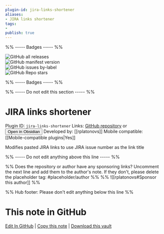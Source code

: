```yaml
---
plugin-id: jira-links-shortener
aliases:
- JIRA links shortener
tags: 
- 
publish: true
---
```


%% ----- Badges ----- %%

![GitHub all releases](https://img.shields.io/github/downloads/rplatonovs/obsidian-jira-links-shortener/total?color=573E7A&logo=github&style=for-the-badge)   
![GitHub manifest version](https://img.shields.io/github/manifest-json/v/rplatonovs/obsidian-jira-links-shortener?color=573E7A&logo=github&style=for-the-badge)   
![GitHub issues by-label](https://img.shields.io/github/issues/rplatonovs/obsidian-jira-links-shortener/help%20wanted?color=573E7A&logo=github&style=for-the-badge)   
![GitHub Repo stars](https://img.shields.io/github/stars/rplatonovs/obsidian-jira-links-shortener?color=573E7A&logo=github&style=for-the-badge)

%% ----- Badges ----- %%

%% ----- Do not edit this section ----- %%

# JIRA links shortener

Plugin ID: `jira-links-shortener`
Links: [GitHub repository](https://github.com/rplatonovs/obsidian-jira-links-shortener) or [<button id=HH>Open in Obsidian</button>](obsidian://show-plugin?id=jira-links-shortener)
Developed by: [[rplatonovs]]
Mobile compatible: [[Mobile-compatible plugins|Yes]]

Modifies pasted JIRA links to use JIRA issue number as the link title

%% ----- Do not edit anything above this line ----- %% 

%% Does the repository or author have any sponsoring links? Uncomment the next line and add them to the author's note. If they don't, please delete the placeholder tag: #placeholder/author %%
%% ![[rplatonovs#Sponsor this author]] %%

%% Hub footer: Please don't edit anything below this line %%

# This note in GitHub

<span class="git-footer">[Edit In GitHub](https://github.dev/obsidian-community/obsidian-hub/blob/main/02%20-%20Community%20Expansions/02.05%20All%20Community%20Expansions/Plugins/jira-links-shortener.md "git-hub-edit-note") | [Copy this note](https://raw.githubusercontent.com/obsidian-community/obsidian-hub/main/02%20-%20Community%20Expansions/02.05%20All%20Community%20Expansions/Plugins/jira-links-shortener.md "git-hub-copy-note") | [Download this vault](https://github.com/obsidian-community/obsidian-hub/archive/refs/heads/main.zip "git-hub-download-vault") </span>
